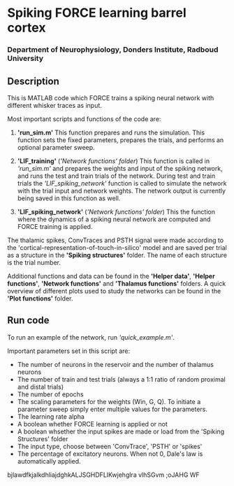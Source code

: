 # Spiking FORCE learning barrel cortex

### Department of Neurophysiology, Donders Institute, Radboud University

## Description
This is MATLAB code which FORCE trains a spiking neural network with different whisker traces as input.

Most important scripts and functions of the code are:

1. **'run_sim.m'**
 This function prepares and runs the simulation. This function sets the fixed parameters, prepares the trials, and performs an optional parameter sweep.

2. **'LIF_training'** (*'Network functions' folder*)
This function is called in *'run_sim.m'* and prepares the weights and input of the spiking network, and runs the test and train trials of the network. During test and train trials the *'LIF_spiking_network'* function is called to simulate the network with the trial input and network weights. The network output is currently being saved in this function as well.

3. **'LIF_spiking_network'** (*'Network functions' folder*)
 This the function where the dynamics of a spiking neural network are computed and FORCE training is applied.

The thalamic spikes, ConvTraces and PSTH signal were made according to the 'cortical-representation-of-touch-in-silico' model and are saved per trial as a structure in the **'Spiking structures'** folder. The name of each structure is the trial number.

Additional functions and data can be found in the **'Helper data'**, **'Helper functions'**, **'Network functions'** and **'Thalamus functions'** folders.
A quick overview of different plots used to study the networks can be found in the **'Plot functions'** folder.

## Run code
To run an example of the network, run *'quick_example.m'*.

Important parameters set in this script are:
- The number of neurons in the reservoir and the number of thalamus neurons
- The number of train and test trials (always a 1:1 ratio of random proximal and distal trials)
- The number of epochs
- The scaling parameters for the weights (Win, G, Q). To initiate a parameter sweep simply enter multiple values for the parameters.
- The learning rate alpha
- A boolean whether FORCE learning is applied or not
- A boolean whsether the input spikes are made or load from the 'Spiking Structures' folder
- The input type, choose between 'ConvTrace', 'PSTH' or 'spikes'
- The percentage of excitatory neurons. When not 0, Dale's law is automatically applied.

bjlawdfkjalkdhliajdghkALJSGHDFLIKwjehglra vlhSGvm ;oJAHG WF
